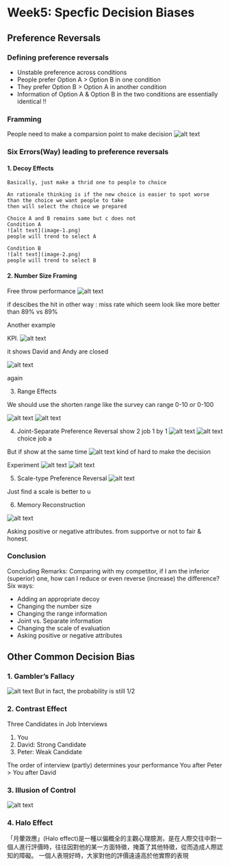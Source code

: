 # Week5: Specfic Decision Biases

## Preference Reversals

### Defining preference reversals
- Unstable preference across conditions
- People prefer Option A  > Option B  in one condition
- They prefer Option B  > Option A  in another condition
- Information of Option A & Option B in the two conditions are essentially identical !!

### Framming 

People need to make a comparsion point to make decision 
![alt text](image.png)

### Six Errors(Way) leading to preference reversals

#### 1. Decoy Effects 

    Basically, just make a thrid one to people to choice 

    An rationale thinking is if the new choice is easier to spot worse than the choice we want people to take 
    then will select the choice we prepared

    Choice A and B remains same but c does not  
    Condition A 
    ![alt text](image-1.png)
    people will trend to select A
    
    Condition B
    ![alt text](image-2.png)
    people will trend to select B

#### 2. Number Size Framing

Free throw performance
![alt text](image-3.png)

if descibes the hit in other way : miss rate
which seem look like more better than  89% vs 89%


Another example 

KPI. 
![alt text](image-4.png)

it shows David and Andy are closed 

![alt text](image-5.png)

again 


3. Range Effects

We should use the shorten range 
like the  survey can range 0-10 or 0-100

![alt text](image-6.png)
![alt text](image-7.png)

4. Joint-Separate Preference Reversal
show 2 job 1 by 1 
![alt text](image-8.png)
![alt text](image-9.png)
choice job a 

But if show at the same time 
![alt text](image-10.png)
kind of hard to make the decision 

Experiment 
![alt text](image-11.png)
![alt text](image-12.png)


5. Scale-type Preference Reversal
![alt text](image-14.png)

Just find a scale is better to u 

6. Memory Reconstruction

![alt text](image-15.png)

Asking positive or negative attributes. from supportve or not to fair & honest. 

### Conclusion 
Concluding Remarks:
Comparing with my competitor, if I am the inferior (superior) one, how can I reduce or even reverse (increase) the difference? 
Six ways:
- Adding an appropriate decoy 
- Changing the number size
- Changing the range information 
- Joint vs. Separate information
- Changing the scale of evaluation
- Asking positive or negative attributes


## Other Common Decision Bias

### 1. Gambler’s Fallacy
![alt text](image-16.png)
But in fact, the probability is still 1/2

### 2. Contrast Effect
Three Candidates in Job Interviews

1. You
2. David: Strong Candidate
3. Peter: Weak Candidate

The order of interview (partly) determines your performance
You after Peter > You after David

### 3. Illusion of Control
![alt text](image-17.png)
### 4. Halo Effect
「月暈效應」(Halo effect)是一種以偏概全的主觀心理臆測，是在人際交往中對一個人進行評價時，往往因對他的某一方面特徵，掩蓋了其他特徵，從而造成人際認知的障礙。 一個人表現好時，大家對他的評價遠遠高於他實際的表現